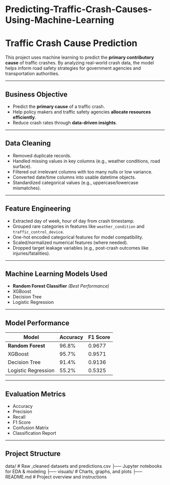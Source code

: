 # Predicting-Traffic-Crash-Causes-Using-Machine-Learning
#  Traffic Crash Cause Prediction

This project uses machine learning to predict the **primary contributory cause** of traffic crashes. By analyzing real-world crash data, the model helps inform road safety strategies for government agencies and transportation authorities.

---

##  Business Objective

- Predict the **primary cause** of a traffic crash.
- Help policy makers and traffic safety agencies **allocate resources efficiently**.
- Reduce crash rates through **data-driven insights**.

---

##  Data Cleaning

- Removed duplicate records.
- Handled missing values in key columns (e.g., weather conditions, road surface).
- Filtered out irrelevant columns with too many nulls or low variance.
- Converted date/time columns into usable datetime objects.
- Standardized categorical values (e.g., uppercase/lowercase mismatches).

---

##  Feature Engineering

- Extracted day of week, hour of day from crash timestamp.
- Grouped rare categories in features like `weather_condition` and `traffic_control_device`.
- One-hot encoded categorical features for model compatibility.
- Scaled/normalized numerical features (where needed).
- Dropped target leakage variables (e.g., post-crash outcomes like injuries/fatalities).

---

##  Machine Learning Models Used

-  **Random Forest Classifier** *(Best Performance)*  
- XGBoost  
- Decision Tree  
- Logistic Regression  

---

##  Model Performance

| Model              | Accuracy | F1 Score |
|-------------------|----------|----------|
| **Random Forest** | 96.8%    | 0.9677   |
| XGBoost           | 95.7%    | 0.9571   |
| Decision Tree     | 91.4%    | 0.9136   |
| Logistic Regression | 55.2%  | 0.5325   |

---

## Evaluation Metrics

- Accuracy  
- Precision  
- Recall  
- F1 Score  
- Confusion Matrix  
- Classification Report  

---

##  Project Structure
data/ # Raw ,cleaned datasets and predictions.csv 
├──  Jupyter notebooks for EDA & modeling
├── visuals/ # Charts, graphs, and plots
├── README.md # Project overview and instructions


